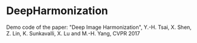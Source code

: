# DeepHarmonization
Demo code of the paper: "Deep Image Harmonization", Y.-H. Tsai, X. Shen, Z. Lin, K. Sunkavalli, X. Lu and M.-H. Yang, CVPR 2017
